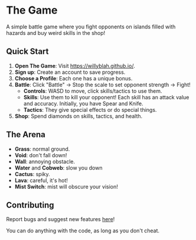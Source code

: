 # The Game

A simple battle game where you fight opponents on islands filled with hazards and buy weird skills in the shop!

## Quick Start

1. **Open The Game**: Visit <https://willyblah.github.io/>.
2. **Sign up**: Create an account to save progress.
3. **Choose a Profile**: Each one has a unique bonus.
4. **Battle**: Click "Battle" -> Stop the scale to set opponent strength -> Fight!
   - **Controls**: WASD to move, click skills/tactics to use them.
   - **Skills**: Use them to kill your opponent! Each skill has an attack value and accuracy. Initially, you have Spear and Knife.
   - **Tactics**: They give special effects or do special things.
5. **Shop**: Spend diamonds on skills, tactics, and health.

## The Arena

- **Grass**: normal ground.
- **Void**: don't fall down!
- **Wall**: annoying obstacle.
- **Water** and **Cobweb**: slow you down
- **Cactus**: spiky.
- **Lava**: careful, it's hot!
- **Mist Switch**: mist will obscure your vision!

## Contributing

Report bugs and suggest new features [here](https://github.com/willyblah/willyblah.github.io/issues/new)!

You can do anything with the code, as long as you don't cheat.
